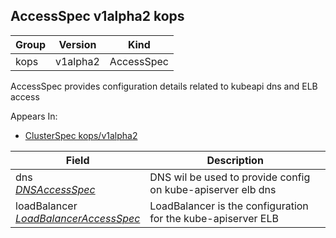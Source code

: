 ## AccessSpec v1alpha2 kops

Group        | Version     | Kind
------------ | ---------- | -----------
kops | v1alpha2 | AccessSpec



AccessSpec provides configuration details related to kubeapi dns and ELB access

<aside class="notice">
Appears In:

<ul> 
<li><a href="#clusterspec-v1alpha2-kops">ClusterSpec kops/v1alpha2</a></li>
</ul></aside>

Field        | Description
------------ | -----------
dns <br /> *[DNSAccessSpec](#dnsaccessspec-v1alpha2-kops)*    | DNS wil be used to provide config on kube-apiserver elb dns
loadBalancer <br /> *[LoadBalancerAccessSpec](#loadbalanceraccessspec-v1alpha2-kops)*    | LoadBalancer is the configuration for the kube-apiserver ELB

